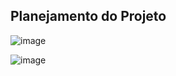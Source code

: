 ## Planejamento do Projeto

![image](https://user-images.githubusercontent.com/72039007/176550231-99ccecc2-0af8-418f-b996-35296a273f32.png)

![image](https://user-images.githubusercontent.com/72039007/176550666-f8444e88-3a4e-4cf5-8808-3a132294a3f4.png)


